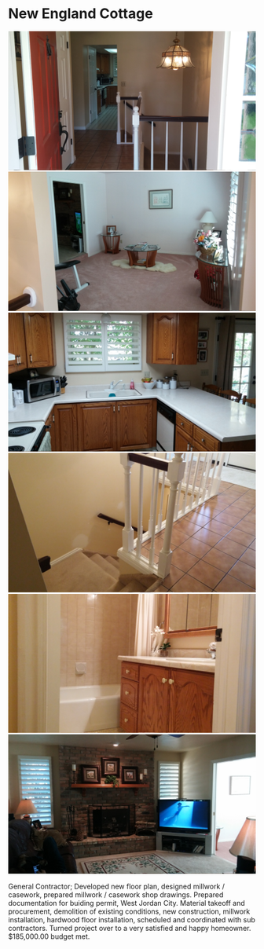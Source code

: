 # New England Cottage

<div class="main-carousel">
  <img class="carousel-cell" src="/_media/portfolio/remodel/new-england-cottage/before-stairs.jpg"/>
  <img class="carousel-cell" src="/_media/portfolio/remodel/new-england-cottage/before-livingroom.jpg"/>
  <img class="carousel-cell" src="/_media/portfolio/remodel/new-england-cottage/before-kitchen.jpg"/>
  <img class="carousel-cell" src="/_media/portfolio/remodel/new-england-cottage/before-tile.jpg"/>
  <img class="carousel-cell" src="/_media/portfolio/remodel/new-england-cottage/before-vanity.jpg"/>
  <img class="carousel-cell" src="/_media/portfolio/remodel/new-england-cottage/before-fireplace.jpg"/>
</div>

General Contractor; Developed new floor plan, designed millwork / casework,
prepared millwork / casework shop drawings. Prepared documentation for buiding
permit, West Jordan City. Material takeoff and procurement, demolition of
existing conditions, new construction, millwork installation, hardwood floor
installation, scheduled and coordinated with sub contractors. Turned project
over to a very satisfied and happy homeowner. \$185,000.00 budget met.
